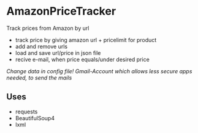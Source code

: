 # AmazonPriceTracker
 Track prices from Amazon by url

 * track price by giving amazon url + pricelimit for product
 * add and remove urls
 * load and save url/price in json file
 * recive e-mail, when price equals/under desired price

 *Change data in config file! Gmail-Account which allows less secure apps needed, to send the mails*

 ## Uses
 * requests
 * BeautifulSoup4
 * lxml
